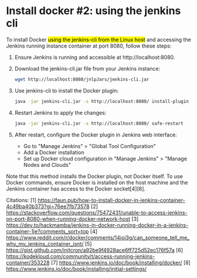 # Install docker #2: using the jenkins cli

To install Docker <mark>using the jenkins-cli from the Linux host</mark> and accessing the Jenkins running instance container at port 8080, follow these steps:

1. Ensure Jenkins is running and accessible at http://localhost:8080.

2. Download the jenkins-cli.jar file from your Jenkins instance:
   
   ```bash
   wget http://localhost:8080/jnlpJars/jenkins-cli.jar
   ```

3. Use jenkins-cli to install the Docker plugin:
   
   ```bash
   java -jar jenkins-cli.jar -s http://localhost:8080/ install-plugin docker-plugin
   ```

4. Restart Jenkins to apply the changes:
   
   ```bash
   java -jar jenkins-cli.jar -s http://localhost:8080/ safe-restart
   ```

5. After restart, configure the Docker plugin in Jenkins web interface:
   
   - Go to "Manage Jenkins" > "Global Tool Configuration"
   - Add a Docker installation
   - Set up Docker cloud configuration in "Manage Jenkins" > "Manage Nodes and Clouds"

Note that this method installs the Docker plugin, not Docker itself. To use Docker commands, ensure Docker is installed on the host machine and the Jenkins container has access to the Docker socket[4][6].

Citations:
[1] https://faun.pub/how-to-install-docker-in-jenkins-container-4c49ba40b373?gi=76ee7fb73578
[2] https://stackoverflow.com/questions/75472431/unable-to-access-jenkins-on-port-8080-when-running-docker-network-host
[3] https://dev.to/hackmamba/jenkins-in-docker-running-docker-in-a-jenkins-container-1je?comments_sort=top
[4] https://www.reddit.com/r/docker/comments/14ioi3g/can_someone_tell_me_why_my_jenkins_container_isnt/
[5] https://gist.github.com/initcron/a92be9f4928ace6ff725d52ec176f57a
[6] https://kodekloud.com/community/t/access-running-jenkins-container/353228
[7] https://www.jenkins.io/doc/book/installing/docker/
[8] https://www.jenkins.io/doc/book/installing/initial-settings/
